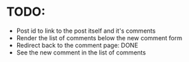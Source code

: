 # TODO:
- Post id to link to the post itself and it's comments
- Render the list of comments below the new comment form
- Redirect back to the comment page: DONE
- See the new comment in the list of comments